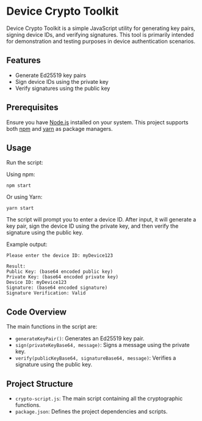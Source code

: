 # Device Crypto Toolkit

Device Crypto Toolkit is a simple JavaScript utility for generating key pairs, signing device IDs, and verifying signatures. This tool is primarily intended for demonstration and testing purposes in device authentication scenarios.

## Features

- Generate Ed25519 key pairs
- Sign device IDs using the private key
- Verify signatures using the public key

## Prerequisites

Ensure you have [Node.js](https://nodejs.org/) installed on your system. This project supports both [npm](https://www.npmjs.com/) and [yarn](https://yarnpkg.com/) as package managers.

## Usage

Run the script:

Using npm:
```
npm start
```

Or using Yarn:
```
yarn start
```

The script will prompt you to enter a device ID. After input, it will generate a key pair, sign the device ID using the private key, and then verify the signature using the public key.

Example output:

```
Please enter the device ID: myDevice123

Result:
Public Key: (base64 encoded public key)
Private Key: (base64 encoded private key)
Device ID: myDevice123
Signature: (base64 encoded signature)
Signature Verification: Valid
```

## Code Overview

The main functions in the script are:

- `generateKeyPair()`: Generates an Ed25519 key pair.
- `sign(privateKeyBase64, message)`: Signs a message using the private key.
- `verify(publicKeyBase64, signatureBase64, message)`: Verifies a signature using the public key.

## Project Structure

- `crypto-script.js`: The main script containing all the cryptographic functions.
- `package.json`: Defines the project dependencies and scripts.
